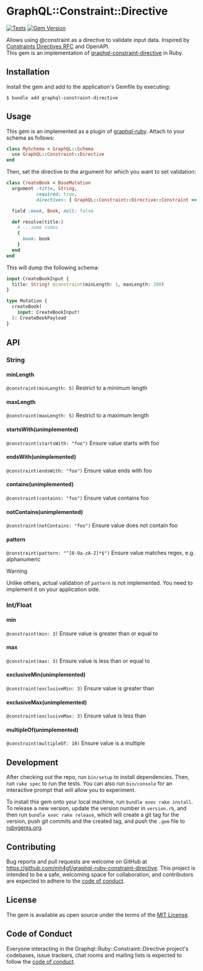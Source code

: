 # GraphQL::Constraint::Directive
[![Tests](https://github.com/MH4GF/graphql-ruby-constraint-directive/actions/workflows/main.yml/badge.svg)](https://github.com/MH4GF/graphql-ruby-constraint-directive/actions/workflows/main.yml)
[![Gem Version](https://badge.fury.io/rb/graphql-constraint-directive.svg)](https://rubygems.org/gems/graphql-constraint-directive)

Allows using @constraint as a directive to validate input data. Inspired by [Constraints Directives RFC](https://github.com/IvanGoncharov/graphql-constraints-spec) and OpenAPI.  
This gem is an implementation of [graphql-constraint-directive](https://github.com/confuser/graphql-constraint-directive) in Ruby.

## Installation

Install the gem and add to the application's Gemfile by executing:

    $ bundle add graphql-constraint-directive

## Usage

This gem is an implemented as a plugin of [graphql-ruby](https://github.com/rmosolgo/graphql-ruby/). Attach to your schema as follows:

```ruby
class MySchema < GraphQL::Schema
  use GraphQL::Constraint::Directive
end
```

Then, set the directive to the argument for which you want to set validation:

```ruby
class CreateBook < BaseMutation
  argument :title, String,
           required: true,
           directives: { GraphQL::Constraint::Directive::Constraint => { min_length: 1, max_length: 200 } }

  field :book, Book, null: false

  def resolve(title:)
    # ...some codes
    {
      book: book
    }
  end
end
```

This will dump the following schema:

```graphql
input CreateBookInput {
  title: String! @constraint(minLength: 1, maxLength: 200)
}

type Mutation {
  createBook(
    input: CreateBookInput!
  ): CreateBookPayload
}
```

## API
### String
#### minLength
```@constraint(minLength: 5)```
Restrict to a minimum length

#### maxLength
```@constraint(maxLength: 5)```
Restrict to a maximum length

#### startsWith(unimplemented)
```@constraint(startsWith: "foo")```
Ensure value starts with foo

#### endsWith(unimplemented)
```@constraint(endsWith: "foo")```
Ensure value ends with foo

#### contains(unimplemented)
```@constraint(contains: "foo")```
Ensure value contains foo

#### notContains(unimplemented)
```@constraint(notContains: "foo")```
Ensure value does not contain foo

#### pattern
```@constraint(pattern: "^[0-9a-zA-Z]*$")```
Ensure value matches regex, e.g. alphanumeric

> [!WARNING]
> Unlike others, actual validation of `pattern` is not implemented. You need to implement it on your application side.

### Int/Float
#### min
```@constraint(min: 3)```
Ensure value is greater than or equal to

#### max
```@constraint(max: 3)```
Ensure value is less than or equal to

#### exclusiveMin(unimplemented)
```@constraint(exclusiveMin: 3)```
Ensure value is greater than

#### exclusiveMax(unimplemented)
```@constraint(exclusiveMax: 3)```
Ensure value is less than

#### multipleOf(unimplemented)
```@constraint(multipleOf: 10)```
Ensure value is a multiple

## Development

After checking out the repo, run `bin/setup` to install dependencies. Then, run `rake spec` to run the tests. You can also run `bin/console` for an interactive prompt that will allow you to experiment.

To install this gem onto your local machine, run `bundle exec rake install`. To release a new version, update the version number in `version.rb`, and then run `bundle exec rake release`, which will create a git tag for the version, push git commits and the created tag, and push the `.gem` file to [rubygems.org](https://rubygems.org).

## Contributing

Bug reports and pull requests are welcome on GitHub at https://github.com/mh4gf/graphql-ruby-constraint-directive. This project is intended to be a safe, welcoming space for collaboration, and contributors are expected to adhere to the [code of conduct](https://github.com/[USERNAME]/graphql-ruby-constraint-directive/blob/main/CODE_OF_CONDUCT.md).

## License

The gem is available as open source under the terms of the [MIT License](https://opensource.org/licenses/MIT).

## Code of Conduct

Everyone interacting in the Graphql::Ruby::Constraint::Directive project's codebases, issue trackers, chat rooms and mailing lists is expected to follow the [code of conduct](https://github.com/[USERNAME]/graphql-ruby-constraint-directive/blob/main/CODE_OF_CONDUCT.md).
